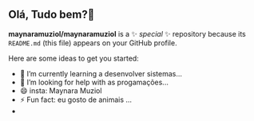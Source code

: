 ## Olá, Tudo bem?👋


**maynaramuziol/maynaramuziol** is a ✨ _special_ ✨ repository because its `README.md` (this file) appears on your GitHub profile.

Here are some ideas to get you started:

- 🌱 I’m currently learning a desenvolver sistemas...
- 🤔 I’m looking for help with as progamações...
- 😄 insta: Maynara Muziol
- ⚡ Fun fact: eu gosto de animais ...
-
